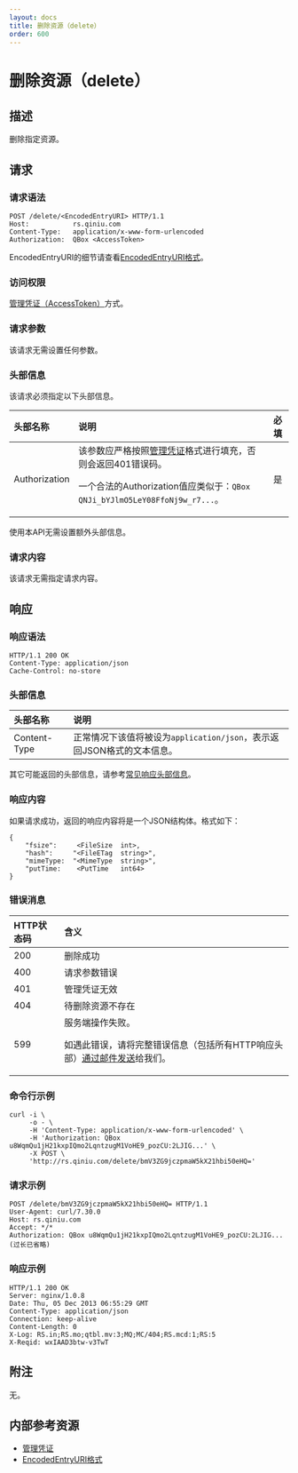 ```yaml
---
layout: docs
title: 删除资源（delete）
order: 600
---
```


<a id="delete"></a>
# 删除资源（delete）

<a id="delete-description"></a>
## 描述
删除指定资源。

<a id="delete-request"></a>
## 请求

<a id="delete-request-syntax"></a>
### 请求语法

```
POST /delete/<EncodedEntryURI> HTTP/1.1
Host:           rs.qiniu.com
Content-Type:   application/x-www-form-urlencoded
Authorization:  QBox <AccessToken>
```

EncodedEntryURI的细节请查看[EncodedEntryURI格式][encodedEntryURIHref]。

<a id="delete-request-auth"></a>
### 访问权限

[管理凭证（AccessToken）][accessTokenHref]方式。

<a id="delete-request-params"></a>
### 请求参数

该请求无需设置任何参数。

<a id="delete-request-headers"></a>
### 头部信息

该请求必须指定以下头部信息。

头部名称      | 说明                              | 必填
:------------ | :-------------------------------- | :-------
Authorization | 该参数应严格按照[管理凭证][accessTokenHref]格式进行填充，否则会返回401错误码。<p>一个合法的Authorization值应类似于：`QBox QNJi_bYJlmO5LeY08FfoNj9w_r7...`。 | 是

使用本API无需设置额外头部信息。  

<a id="delete-request-body"></a>
### 请求内容

该请求无需指定请求内容。

<a id="delete-response"></a>
## 响应

<a id="delete-request-syntax"></a>
### 响应语法

```
HTTP/1.1 200 OK
Content-Type: application/json
Cache-Control: no-store
```

<a id="delete-response-headers"></a>
### 头部信息

头部名称      | 说明                              
:------------ | :--------------------------------------------------------------------
Content-Type  | 正常情况下该值将被设为`application/json`，表示返回JSON格式的文本信息。

其它可能返回的头部信息，请参考[常见响应头部信息][commonHttpResponseHeaderHref]。

<a id="delete-response-body"></a>
### 响应内容

如果请求成功，返回的响应内容将是一个JSON结构体。格式如下：

```
{
	"fsize":     <FileSize  int>, 
    "hash":     "<FileETag  string>",
    "mimeType:  "<MimeType  string>",
    "putTime:    <PutTime   int64> 
}
```

<a id="delete-error-messages"></a>
### 错误消息

HTTP状态码 | 含义
:--------- | :--------------------------
200        | 删除成功
400	       | 请求参数错误
401        | 管理凭证无效
404        | 待删除资源不存在
599	       | 服务端操作失败。<p>如遇此错误，请将完整错误信息（包括所有HTTP响应头部）[通过邮件发送][sendBugReportHref]给我们。

<a id="delete-example1-command"></a>
### 命令行示例

```
curl -i \
     -o - \
     -H 'Content-Type: application/x-www-form-urlencoded' \
     -H 'Authorization: QBox u8WqmQu1jH21kxpIQmo2LqntzugM1VoHE9_pozCU:2LJIG...' \
     -X POST \
     'http://rs.qiniu.com/delete/bmV3ZG9jczpmaW5kX21hbi50eHQ='
```

<a id="delete-example1-request"></a>
### 请求示例

```
POST /delete/bmV3ZG9jczpmaW5kX21hbi50eHQ= HTTP/1.1
User-Agent: curl/7.30.0
Host: rs.qiniu.com
Accept: */*
Authorization: QBox u8WqmQu1jH21kxpIQmo2LqntzugM1VoHE9_pozCU:2LJIG...(过长已省略)
```

<a id="delete-example1-response"></a>
### 响应示例

```
HTTP/1.1 200 OK
Server: nginx/1.0.8
Date: Thu, 05 Dec 2013 06:55:29 GMT
Content-Type: application/json
Connection: keep-alive
Content-Length: 0
X-Log: RS.in;RS.mo;qtbl.mv:3;MQ;MC/404;RS.mcd:1;RS:5
X-Reqid: wxIAAD3btw-v3TwT
```

<a id="delete-remarks"></a>
## 附注

无。

<a id="delete-internal-resources"></a>
## 内部参考资源

- [管理凭证][accessTokenHref]
- [EncodedEntryURI格式][encodedEntryURIHref]

[sendBugReportHref]:    mailto:support@qiniu.com?subject=599错误日志     "发送错误报告"
[accessTokenHref]:      ../security/access-token.html "管理凭证"
[encodedEntryURIHref]:  http://docs.qiniu.com/api/v6/rs.html#words       "EncodedEntryURI格式"
[commonHttpResponseHeaderHref]: ../extended-headers.html                         "常见响应头部信息"
